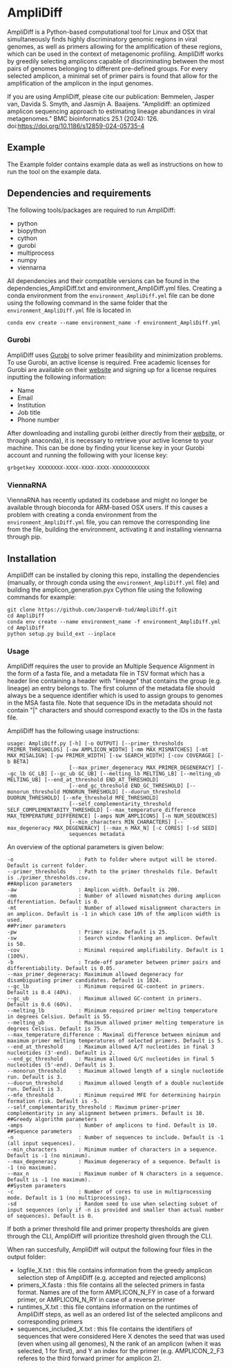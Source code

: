 # AmpliDiff
AmpliDiff is a Python-based computational tool for Linux and OSX that simultaneously finds highly discriminatory genomic regions in viral genomes, as well as primers allowing for the amplification of these regions, which can be used in the context of metagenomic profiling. AmpliDiff works by greedily selecting amplicons capable of discriminating between the most pairs of genomes belonging to different pre-defined groups. For every selected amplicon, a minimal set of primer pairs is found that allow for the amplification of the amplicon in the input genomes.

If you are using AmpliDiff, please cite our publication: Bemmelen, Jasper van, Davida S. Smyth, and Jasmijn A. Baaijens. "Amplidiff: an optimized amplicon sequencing approach to estimating lineage abundances in viral metagenomes." BMC bioinformatics 25.1 (2024): 126. doi:https://doi.org/10.1186/s12859-024-05735-4

## Example
The Example folder contains example data as well as instructions on how to run the tool on the example data.

## Dependencies and requirements
The following tools/packages are required to run AmpliDiff:
- python
- biopython
- cython
- gurobi
- multiprocess
- numpy
- viennarna
  
All dependencies and their compatible versions can be found in the dependencies_AmpliDiff.txt and environment_AmpliDiff.yml files. Creating a conda environment from the `environment_AmpliDiff.yml` file can be done using the following command in the same folder that the `environment_AmpliDiff.yml` file is located in
```
conda env create --name environment_name -f environment_AmpliDiff.yml
```

### Gurobi
AmpliDiff uses [Gurobi](https://www.gurobi.com) to solve primer feasibility and minimization problems. To use Gurobi, an active license is required. Free academic licenses for Gurobi are available on their [website](https://www.gurobi.com/features/academic-named-user-license/) and signing up for a license requires inputting the following information:
- Name
- Email
- Institution
- Job title
- Phone number

After downloading and installing gurobi (either directly from their [website](https://www.gurobi.com/downloads/gurobi-software/), or through anaconda), it is necessary to retrieve your active license to your machine. This can be done by finding your license key in your Gurobi account and running the following with your license key:
```
grbgetkey XXXXXXXX-XXXX-XXXX-XXXX-XXXXXXXXXXXX
```

### ViennaRNA
ViennaRNA has recently updated its codebase and might no longer be available through bioconda for ARM-based OSX users. If this causes a problem with creating a conda environment from the `environment_AmpliDiff.yml` file, you can remove the corresponding line from the file, building the environment, activating it and installing viennarna through pip.

## Installation
AmpliDiff can be installed by cloning this repo, installing the dependencies (manually, or through conda using the `environment_AmpliDiff.yml` file) and building the amplicon_generation.pyx Cython file using the following commands for example:
```
git clone https://github.com/JaspervB-tud/AmpliDiff.git
cd AmpliDiff
conda env create --name environment_name -f environment_AmpliDiff.yml
cd AmpliDiff
python setup.py build_ext --inplace
```

### Usage
AmpliDiff requires the user to provide an Multiple Sequence Alignment in the form of a fasta file, and a metadata file in TSV format which has a header line containing a header with "lineage" that contains the group (e.g. lineage) an entry belongs to. The first column of the metadata file should always be a sequence identifier which is used to assign groups to genomes in the MSA fasta file. Note that sequence IDs in the metadata should not contain "|" characters and should correspond exactly to the IDs in the fasta file.

AmpliDiff has the following usage instructions:
```
usage: AmpliDiff.py [-h] [-o OUTPUT] [--primer_thresholds PRIMER_THRESHOLDS] [-aw AMPLICON_WIDTH] [-mm MAX_MISMATCHES] [-mt MAX_MISALIGN] [-pw PRIMER_WIDTH] [-sw SEARCH_WIDTH] [-cov COVERAGE] [-b BETA]
                    [--max_primer_degeneracy MAX_PRIMER_DEGENERACY] [--gc_lb GC_LB] [--gc_ub GC_UB] [--melting_lb MELTING_LB] [--melting_ub MELTING_UB] [--end_at_threshold END_AT_THRESHOLD]
                    [--end_gc_threshold END_GC_THRESHOLD] [--monorun_threshold MONORUN_THRESHOLD] [--duorun_threshold DUORUN_THRESHOLD] [--mfe_threshold MFE_THRESHOLD]
                    [--self_complementarity_threshold SELF_COMPLEMENTARITY_THRESHOLD] [--max_temperature_difference MAX_TEMPERATURE_DIFFERENCE] [-amps NUM_AMPLICONS] [-n NUM_SEQUENCES]
                    [--min_characters MIN_CHARACTERS] [--max_degeneracy MAX_DEGENERACY] [--max_n MAX_N] [-c CORES] [-sd SEED]
                    sequences metadata
```
An overview of the optional parameters is given below:
```
-o                     : Path to folder where output will be stored. Default is current folder.
--primer_thresholds    : Path to the primer thresholds file. Default is ./primer_thresholds.csv.
##Amplicon parameters
-aw                    : Amplicon width. Default is 200.
-mm                    : Number of allowed mismatches during amplicon differentiation. Default is 0.
-mt                    : Number of allowed misalignment characters in an amplicon. Default is -1 in which case 10% of the amplicon width is used.
##Primer parameters
-pw                    : Primer size. Default is 25.
-sw                    : Search window flanking an amplicon. Default is 50.
-cov                   : Minimal required amplifiability. Default is 1 (100%).
-b                     : Trade-off parameter between primer pairs and differentiability. Default is 0.05.
--max_primer_degeneracy: Maximimum allowed degeneracy for disambiguating primer candidates. Default is 1024.
--gc_lb                : Minimum required GC-content in primers. Default is 0.4 (40%).
--gc_ub                : Maximum allowed GC-content in primers. Default is 0.6 (60%).
--melting_lb           : Minimum required primer melting temperature in degrees Celsius. Default is 55.
--melting_ub           : Maximum allowed primer melting temperature in degrees Celsius. Default is 75.
--max_temperature_difference : Maximal difference between minimum and maximum primer melting temperatures of selected primers. Default is 5.
--end_at_threshold     : Maximum allowed A/T nucleotides in final 3 nucleotides (3'-end). Default is 2.
--end_gc_threshold     : Maximum allowed G/C nucleotides in final 5 nucleotides (5'-end). Default is 3.
--monorun_threshold    : Maximum allowed length of a single nucleotide run. Default is 3.
--duorun_threshold     : Maximum allowed length of a double nucleotide run. Default is 3.
--mfe_threshold        : Minimum required MFE for determining hairpin formation risk. Default is -5.
--self_complementarity_threshold : Maximum primer-primer complementarity in any alignment between primers. Default is 10.
##Greedy algorithm parameters
-amps                  : Number of amplicons to find. Default is 10.
##Sequence parameters
-n                     : Number of sequences to include. Default is -1 (all input sequences).
--min_characters       : Minimum number of characters in a sequence. Default is -1 (no minimum).
--max_degeneracy       : Maximum degeneracy of a sequence. Default is -1 (no maximum).
--max_n                : Maximum number of N characters in a sequence. Default is -1 (no maximum).
##System parameters
-c                     : Number of cores to use in multiprocessing mode. Default is 1 (no multiprocessing).
-sd                    : Random seed to use when selecting subset of input sequences (only if -n is provided and smaller than actual number of sequences). Default is 0.
```

If both a primer threshold file and primer property thresholds are given through the CLI, AmpliDiff will prioritize threshold given through the CLI.

When ran succesfully, AmpliDiff will output the following four files in the output folder:
- logfile_X.txt : this file contains information from the greedy amplicon selection step of AmpliDiff (e.g. accepted and rejected amplicons)
- primers_X.fasta : this file contains all the selected primers in fasta format. Names are of the form AMPLICON_N_FY in case of a forward primer, or AMPLICON_N_RY in case of a reverse primer
- runtimes_X.txt : this file contains information on the runtimes of AmpliDiff steps, as well as an ordered list of the selected amplicons and corresponding primers
- sequences_included_X.txt : this file contains the identifiers of sequences that were considered
Here X denotes the seed that was used (even when using all genomes), N the rank of an amplicon (when it was selected, 1 for first), and Y an index for the primer (e.g. AMPLICON_2_F3 referes to the third forward primer for amplicon 2).
